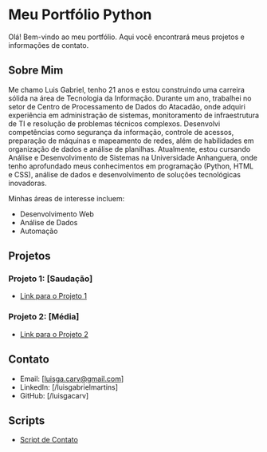 # Meu Portfólio Python

Olá! Bem-vindo ao meu portfólio. Aqui você encontrará meus projetos e informações de contato.

## Sobre Mim

Me chamo Luis Gabriel, tenho 21 anos e estou construindo uma carreira sólida na área de Tecnologia da Informação. Durante um ano, trabalhei no setor de Centro de Processamento de Dados do Atacadão, onde adquiri experiência em administração de sistemas, monitoramento de infraestrutura de TI e resolução de problemas técnicos complexos. Desenvolvi competências como segurança da informação, controle de acessos, preparação de máquinas e mapeamento de redes, além de habilidades em organização de dados e análise de planilhas.
Atualmente, estou cursando Análise e Desenvolvimento de Sistemas na Universidade Anhanguera, onde tenho aprofundado meus conhecimentos em programação (Python, HTML e CSS), análise de dados e desenvolvimento de soluções tecnológicas inovadoras.


Minhas áreas de interesse incluem:
* Desenvolvimento Web
* Análise de Dados
* Automação

## Projetos

### Projeto 1: [Saudação]

* [Link para o Projeto 1](projects/projeto1.py)

### Projeto 2: [Média]

* [Link para o Projeto 2](projects/projeto2.py)

## Contato

* Email: [luisga.carv@gmail.com]
* LinkedIn: [/luisgabrielmartins]
* GitHub: [/luisgacarv]

## Scripts

* [Script de Contato](scripts/contato.py)

